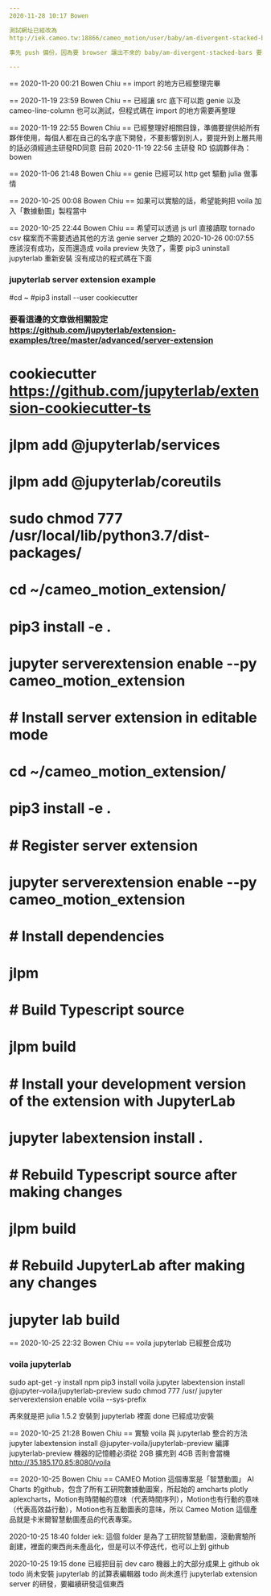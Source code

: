 ```yaml
--- 
2020-11-28 10:17 Bowen 

測試網址已經改為 
http://iek.cameo.tw:18866/cameo_motion/user/baby/am-divergent-stacked-bars/index.html

事先 push 備份，因為要 browser 讓出不來的 baby/am-divergent-stacked-bars 要能出來

---
```


== 2020-11-20 00:21 Bowen Chiu ==
import 的地方已經整理完畢

== 2020-11-19 23:59 Bowen Chiu ==
已經讓 src 底下可以跑 genie 以及 cameo-line-column 也可以測試，但程式碼在 import 的地方需要再整理

== 2020-11-19 22:55 Bowen Chiu ==
已經整理好相關目錄，準備要提供給所有夥伴使用，每個人都在自己的名字底下開發，不要影響到別人，要提升到上層共用的話必須經過主研發RD同意
目前 2020-11-19 22:56 主研發 RD 協調夥伴為：bowen

== 2020-11-06 21:48 Bowen Chiu ==
genie 已經可以 http get 驅動 julia 做事情

== 2020-10-25 00:08 Bowen Chiu ==
如果可以實驗的話，希望能夠把 voila 加入「數據動圖」製程當中

== 2020-10-25 22:44 Bowen Chiu ==
希望可以透過 js url 直接讀取 tornado csv 檔案而不需要透過其他的方法 genie server 之類的
2020-10-26 00:07:55 應該沒有成功，反而還造成 voila preview 失效了，需要 pip3 uninstall jupyterlab 重新安裝
沒有成功的程式碼在下面

### jupyterlab server extension example
#cd ~
#pip3 install --user cookiecutter
### 要看這邊的文章做相關設定 https://github.com/jupyterlab/extension-examples/tree/master/advanced/server-extension
# cookiecutter https://github.com/jupyterlab/extension-cookiecutter-ts
# jlpm add @jupyterlab/services
# jlpm add @jupyterlab/coreutils
# sudo chmod 777 /usr/local/lib/python3.7/dist-packages/
# cd ~/cameo_motion_extension/
# pip3 install -e .
# jupyter serverextension enable --py cameo_motion_extension

# # Install server extension in editable mode
# cd ~/cameo_motion_extension/
# pip3 install -e .
# # Register server extension
# jupyter serverextension enable --py cameo_motion_extension
# # Install dependencies
# jlpm
# # Build Typescript source
# jlpm build
# # Install your development version of the extension with JupyterLab
# jupyter labextension install .
# # Rebuild Typescript source after making changes
# jlpm build
# # Rebuild JupyterLab after making any changes
# jupyter lab build


== 2020-10-25 22:32 Bowen Chiu ==
voila jupyterlab 已經整合成功
### voila jupyterlab
sudo apt-get -y install npm
pip3 install voila
jupyter labextension install @jupyter-voila/jupyterlab-preview
sudo chmod 777 /usr/
jupyter serverextension enable voila --sys-prefix

再來就是把 julia 1.5.2 安裝到 jupyterlab 裡面
done 已經成功安裝

== 2020-10-25 21:28 Bowen Chiu ==
實驗 voila 與 jupyterlab 整合的方法
jupyter labextension install @jupyter-voila/jupyterlab-preview
編譯 jupyterlab-preview 機器的記憶體必須從 2GB 擴充到 4GB 否則會當機
http://35.185.170.85:8080/voila

== 2020-10-25 Bowen Chiu ==
CAMEO Motion 這個專案是「智慧動圖」 AI Charts 的github，包含了所有工研院數據動圖案，所起始的 amcharts plotly aplexcharts，Motion有時間軸的意味（代表時間序列），Motion也有行動的意味（代表高效益行動），Motion也有互動圖表的意味，所以 Cameo Motion 這個產品就是卡米爾智慧動圖產品的代表專案。

2020-10-25 18:40 folder iek:
這個 folder 是為了工研院智慧動圖，滾動實驗所創建，裡面的東西尚未產品化，但是可以不停迭代，也可以上到 github

2020-10-25 19:15
done 已經把目前 dev caro 機器上的大部分成果上 github ok
todo 尚未安裝 jupyterlab 的試算表編輯器
todo 尚未進行 jupyterlab extension server 的研發，要繼續研發這個東西
